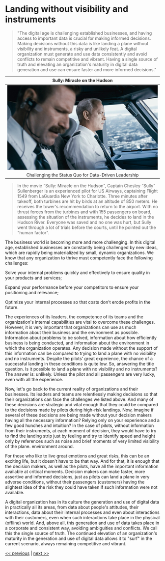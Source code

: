 # Landing without visibility and instruments

>"The digital age is challenging established businesses, and having access to important data is crucial for making informed decisions. Making decisions without this data is like landing a plane without visibility and instruments, a risky and unlikely feat. A digital organization must generate and use data consistently and avoid conflicts to remain competitive and vibrant. Having a single source of truth and elevating an organization's maturity in digital data generation and use can ensure faster and more informed decisions."

| Sully: Miracle on the Hudson |
| :---: |
|![](../../images/landing_without_visibility_and_instruments.png)|
|Challenging the Status Quo for Data-Driven Leadership|

>In the movie “Sully: Miracle on the Hudson”, Captain Chesley “Sully” Sullenberger is an experienced pilot for US Airways, captaining Flight 1549 from LaGuardia New York to Charlotte. Three minutes after takeoff, both turbines are hit by birds at an altitude of 850 meters. He receives the tower's recommendation to return to the airport. With no thrust forces from the turbines and with 155 passengers on board, assessing the situation of the instruments, he decides to land in the Hudson River. Everyone was saved and no one was hurt, but Sully went through a lot of trials before the courts, until he pointed out the "human factor".

The business world is becoming more and more challenging. In this digital age, established businesses are constantly being challenged by new ideas, which are rapidly being materialized by small, dynamic organizations. We know that any organization to thrive must competently face the following challenges:

Solve your internal problems quickly and effectively to ensure quality in your products and services;

Expand your performance before your competitors to ensure your positioning and relevance;

Optimize your internal processes so that costs don't erode profits in the future.

The experiences of its leaders, the competence of its teams and the organization's internal capabilities are vital to overcome these challenges. However, it is very important that organizations can use as much information about their business and the environment as possible. Information about problems to be solved, information about how efficiently business is being conducted, and information about the environment in which the organization operates. Any decision made without the support of this information can be compared to trying to land a plane with no visibility and no instruments. Despite the pilots' great experience, the chance of a successful landing in these conditions is quite low. So, answering the title question. Is it possible to land a plane with no visibility and no instruments? The answer is: unlikely. Unless the pilot and all passengers are very lucky, even with all the experience.

Now, let's go back to the current reality of organizations and their businesses. Its leaders and teams are relentlessly making decisions so that their organizations can face the challenges we listed above. And many of these decisions are strategic and vital enough that they could be compared to the decisions made by pilots during high-risk landings. Now, imagine if several of these decisions are being made without your decision makers having all the necessary information? Relying only on your experience and a few good hunches and intuition? In the case of pilots, without information from their instruments, at each moment of decision, they would have to try to find the landing strip just by feeling and try to identify speed and height only by references such as noise and brief moments of very limited visibility of the plane. environment around.

For those who like to live great emotions and great risks, this can be an exciting life, but it doesn't have to be that way. And for that, it is enough that the decision makers, as well as the pilots, have all the important information available at critical moments. Decision makers can make faster, more assertive and informed decisions, just as pilots can land a plane in very adverse conditions, without their passengers (customers) having the slightest idea of the risk they could have taken if such information were not available.

A digital organization has in its culture the generation and use of digital data in practically all its areas, from data about people's attitudes, their interactions, data about their internal processes and even about interactions with their customers, even when such interactions take place in the physical (offline) world. And, above all, this generation and use of data takes place in a corporate and consistent way, avoiding ambiguities and conflicts. We call this the single source of truth. The continued elevation of an organization's maturity in the generation and use of digital data allows it to "surf" in the current scenario, always remaining competitive and vibrant.

[<< previous](4-making_possible_the_impossible.md) | [next >>](6-ghost_and_witch_hunting.md)

